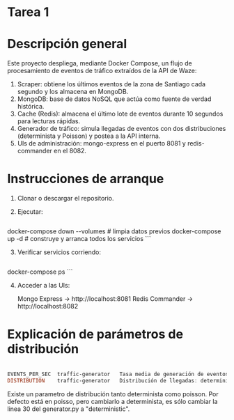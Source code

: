 # Tarea 1

# Descripción general

Este proyecto despliega, mediante Docker Compose, un flujo de procesamiento de eventos de tráfico extraídos de la API de Waze:
1.	Scraper: obtiene los últimos eventos de la zona de Santiago cada segundo y los almacena en MongoDB.
2.	MongoDB: base de datos NoSQL que actúa como fuente de verdad histórica.
3.	Cache (Redis): almacena el último lote de eventos durante 10 segundos para lecturas rápidas.
4.	Generador de tráfico: simula llegadas de eventos con dos distribuciones (determinista y Poisson) y postea a la API interna.
5.	UIs de administración: mongo-express en el puerto 8081 y redis-commander en el 8082.


# Instrucciones de arranque
1.	Clonar o descargar el repositorio.	
2.	Ejecutar:

    ```powershell
    
docker-compose down --volumes  # limpia datos previos
docker-compose up -d          # construye y arranca todos los servicios
    ```


3.	Verificar servicios corriendo:

    ```powershell

docker-compose ps
	```
 
4.	Acceder a las UIs:

   
	Mongo Express → http://localhost:8081
	Redis Commander → http://localhost:8082

# Explicación de parámetros de distribución
 
 ```powershell
    
EVENTS_PER_SEC	traffic-generator	Tasa media de generación de eventos (evt/s).	5
DISTRIBUTION	traffic-generator	Distribución de llegadas: deterministic o poisson.	deterministic

 ```
Existe un parametro de distribución tanto determinista como poisson.
Por defecto está en poisso, pero cambiarlo a determinista, es sólo cambiar la linea 30 del generator.py a "deterministic".
